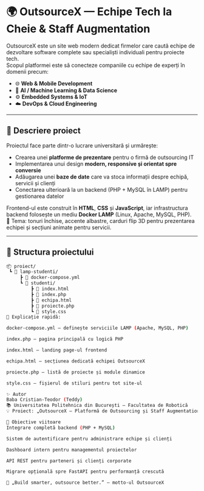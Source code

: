 # 🌍 OutsourceX — Echipe Tech la Cheie & Staff Augmentation

OutsourceX este un site web modern dedicat firmelor care caută echipe de dezvoltare software complete sau specialiști individuali pentru proiecte tech.  
Scopul platformei este să conecteze companiile cu echipe de experți în domenii precum:

- 🌐 **Web & Mobile Development**  
- 🤖 **AI / Machine Learning & Data Science**  
- ⚙️ **Embedded Systems & IoT**  
- ☁️ **DevOps & Cloud Engineering**

---

## 🧠 Descriere proiect

Proiectul face parte dintr-o lucrare universitară și urmărește:
- Crearea unei **platforme de prezentare** pentru o firmă de outsourcing IT  
- Implementarea unui design **modern, responsive și orientat spre conversie**  
- Adăugarea unei **baze de date** care va stoca informații despre echipă, servicii și clienți  
- Conectarea ulterioară la un backend (PHP + MySQL în LAMP) pentru gestionarea datelor

Frontend-ul este construit în **HTML**, **CSS** și **JavaScript**, iar infrastructura backend folosește un mediu **Docker LAMP** (Linux, Apache, MySQL, PHP).  
🎨 Tema: tonuri închise, accente albastre, carduri flip 3D pentru prezentarea echipei și secțiuni animate pentru servicii.

---

## 🚀 Structura proiectului

```bash
📦 proiect/
 ┗ 📁 lamp-studenti/
     ┣ 📜 docker-compose.yml
     ┗ 📁 studenti/
         ┣ 📜 index.html
         ┣ 📜 index.php
         ┣ 📜 echipa.html
         ┣ 📜 proiecte.php
         ┗ 📜 style.css
📘 Explicație rapidă:

docker-compose.yml — definește serviciile LAMP (Apache, MySQL, PHP)

index.php — pagina principală cu logică PHP

index.html — landing page-ul frontend

echipa.html — secțiunea dedicată echipei OutsourceX

proiecte.php — listă de proiecte și module dinamice

style.css — fișierul de stiluri pentru tot site-ul

✨ Autor
Baba Cristian-Teodor (Teddy)
📚 Universitatea Politehnica din București – Facultatea de Robotică
💡 Proiect: „OutsourceX — Platformă de Outsourcing și Staff Augmentation”

🧩 Obiective viitoare
Integrare completă backend (PHP + MySQL)

Sistem de autentificare pentru administrare echipe și clienți

Dashboard intern pentru managementul proiectelor

API REST pentru parteneri și clienți corporate

Migrare opțională spre FastAPI pentru performanță crescută

🔹 „Build smarter, outsource better.” — motto-ul OutsourceX
